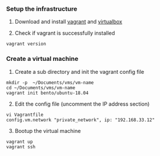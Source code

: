 ### Setup the infrastructure
1. Download and install [vagrant](https://www.vagrantup.com/) and  [virtualbox](https://www.virtualbox.org/)

2. Check if vagrant is successfully installed
```
vagrant version
```
### Create a virtual machine
1. Create a sub directory and init the vagrant config file
```
mkdir -p  ~/Documents/vms/vm-name
cd ~/Documents/vms/vm-name
vagrant init bento/ubuntu-18.04
```
2. Edit the config file (uncomment the IP address section) 
```
vi Vagrantfile
config.vm.network "private_network", ip: "192.168.33.12"
```
3. Bootup the virtual machine
```
vagrant up
vagrant ssh
```